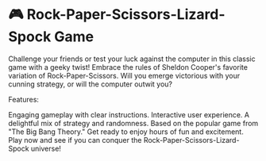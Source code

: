 # 🎮 Rock-Paper-Scissors-Lizard-Spock Game

Challenge your friends or test your luck against the computer in this classic game with a geeky twist! Embrace the rules of Sheldon Cooper's favorite variation of Rock-Paper-Scissors. Will you emerge victorious with your cunning strategy, or will the computer outwit you?

Features:

Engaging gameplay with clear instructions.
Interactive user experience.
A delightful mix of strategy and randomness.
Based on the popular game from "The Big Bang Theory."
Get ready to enjoy hours of fun and excitement. Play now and see if you can conquer the Rock-Paper-Scissors-Lizard-Spock universe!
